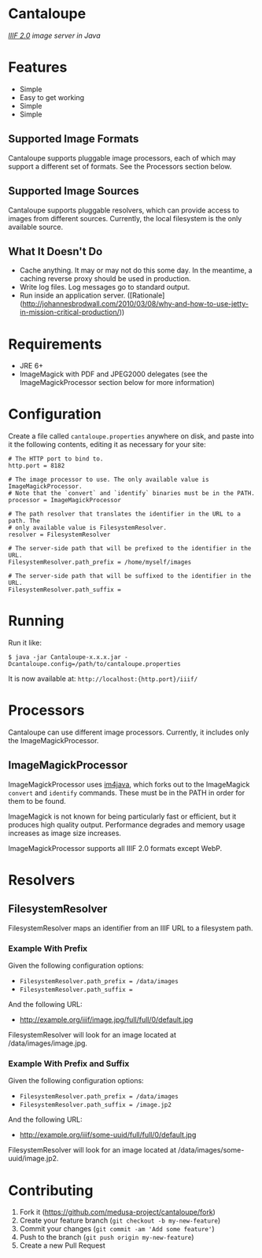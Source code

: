 # Cantaloupe

*[IIIF 2.0](http://iiif.io) image server in Java*

# Features

* Simple
* Easy to get working
* Simple
* Simple

## Supported Image Formats

Cantaloupe supports pluggable image processors, each of which may support a
different set of formats. See the Processors section below.

## Supported Image Sources

Cantaloupe supports pluggable resolvers, which can provide access to images
from different sources. Currently, the local filesystem is the only available
source.

## What It Doesn't Do

* Cache anything. It may or may not do this some day. In the meantime, a
  caching reverse proxy should be used in production.
* Write log files. Log messages go to standard output.
* Run inside an application server. ([Rationale]
  (http://johannesbrodwall.com/2010/03/08/why-and-how-to-use-jetty-in-mission-critical-production/))

# Requirements

* JRE 6+
* ImageMagick with PDF and JPEG2000 delegates (see the ImageMagickProcessor
  section below for more information)

# Configuration

Create a file called `cantaloupe.properties` anywhere on disk, and paste into
it the following contents, editing it as necessary for your site:

```
# The HTTP port to bind to.
http.port = 8182

# The image processor to use. The only available value is ImageMagickProcessor.
# Note that the `convert` and `identify` binaries must be in the PATH.
processor = ImageMagickProcessor

# The path resolver that translates the identifier in the URL to a path. The
# only available value is FilesystemResolver.
resolver = FilesystemResolver

# The server-side path that will be prefixed to the identifier in the URL.
FilesystemResolver.path_prefix = /home/myself/images

# The server-side path that will be suffixed to the identifier in the URL.
FilesystemResolver.path_suffix =
```

# Running

Run it like:

`$ java -jar Cantaloupe-x.x.x.jar -Dcantaloupe.config=/path/to/cantaloupe.properties`

It is now available at: `http://localhost:{http.port}/iiif/`

# Processors

Cantaloupe can use different image processors. Currently, it includes only the
ImageMagickProcessor.

## ImageMagickProcessor

ImageMagickProcessor uses [im4java](http://im4java.sourceforge.net), which
forks out to the ImageMagick `convert` and `identify` commands. These must be
in the PATH in order for them to be found.

ImageMagick is not known for being particularly fast or efficient, but it
produces high quality output. Performance degrades and memory usage
increases as image size increases.

ImageMagickProcessor supports all IIIF 2.0 formats except WebP.

# Resolvers

## FilesystemResolver

FilesystemResolver maps an identifier from an IIIF URL to a filesystem path.

### Example With Prefix

Given the following configuration options:

* `FilesystemResolver.path_prefix = /data/images`
* `FilesystemResolver.path_suffix = `

And the following URL:

* http://example.org/iiif/image.jpg/full/full/0/default.jpg

FilesystemResolver will look for an image located at
/data/images/image.jpg.


### Example With Prefix and Suffix

Given the following configuration options:

* `FilesystemResolver.path_prefix = /data/images`
* `FilesystemResolver.path_suffix = /image.jp2`

And the following URL:

* http://example.org/iiif/some-uuid/full/full/0/default.jpg

FilesystemResolver will look for an image located at
/data/images/some-uuid/image.jp2.

# Contributing

1. Fork it (https://github.com/medusa-project/cantaloupe/fork)
2. Create your feature branch (`git checkout -b my-new-feature`)
3. Commit your changes (`git commit -am 'Add some feature'`)
4. Push to the branch (`git push origin my-new-feature`)
5. Create a new Pull Request

